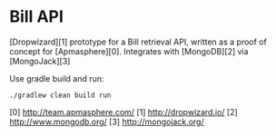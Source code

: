 # Bill API

[Dropwizard][1] prototype for a Bill retrieval API, written as a proof of concept for [Apmasphere][0]. Integrates 
with [MongoDB][2] via [MongoJack][3]

Use gradle build and run:

    ./gradlew clean build run
    
[0] http://team.apmasphere.com/
[1] http://dropwizard.io/
[2] http://www.mongodb.org/
[3] http://mongojack.org/